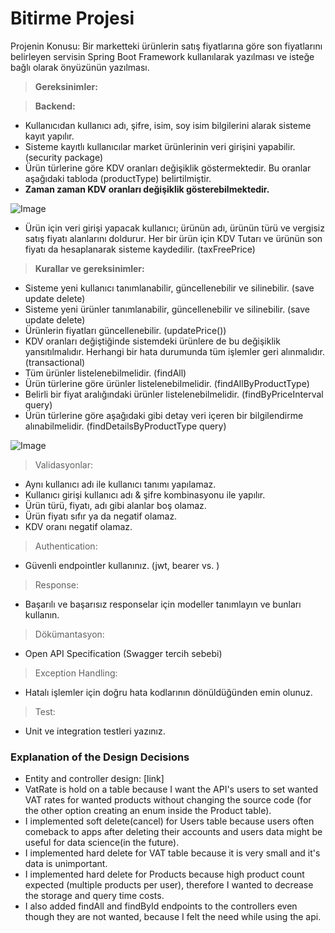 # Bitirme Projesi

Projenin Konusu:
Bir marketteki ürünlerin satış fiyatlarına göre son fiyatlarını belirleyen servisin Spring Boot Framework
kullanılarak yazılması ve isteğe bağlı olarak önyüzünün yazılması.

> **Gereksinimler:**

> **Backend:**

- Kullanıcıdan kullanıcı adı, şifre, isim, soy isim bilgilerini alarak sisteme kayıt yapılır.
- Sisteme kayıtlı kullanıcılar market ürünlerinin veri girişini yapabilir. (security package)
- Ürün türlerine göre KDV oranları değişiklik göstermektedir. Bu oranlar aşağıdaki tabloda (productType)
belirtilmiştir.  
- __**Zaman zaman KDV oranları değişiklik gösterebilmektedir.**__

![Image](https://www.linkpicture.com/q/Untitled_395.png)


- Ürün için veri girişi yapacak kullanıcı; ürünün adı, ürünün türü ve vergisiz satış fiyatı alanlarını
doldurur. Her bir ürün için KDV Tutarı ve ürünün son fiyatı da hesaplanarak sisteme kaydedilir. (taxFreePrice)
> **Kurallar ve gereksinimler:**
- Sisteme yeni kullanıcı tanımlanabilir, güncellenebilir ve silinebilir. (save update delete)
- Sisteme yeni ürünler tanımlanabilir, güncellenebilir ve silinebilir. (save update delete)
- Ürünlerin fiyatları güncellenebilir. (updatePrice())
- KDV oranları değiştiğinde sistemdeki ürünlere de bu değişiklik yansıtılmalıdır. Herhangi bir hata
durumunda tüm işlemler geri alınmalıdır. (transactional)
- Tüm ürünler listelenebilmelidir. (findAll)
- Ürün türlerine göre ürünler listelenebilmelidir. (findAllByProductType)
- Belirli bir fiyat aralığındaki ürünler listelenebilmelidir. (findByPriceInterval query)
- Ürün türlerine göre aşağıdaki gibi detay veri içeren bir bilgilendirme alınabilmelidir. (findDetailsByProductType query)

![Image](https://www.linkpicture.com/q/22_57.png)

> Validasyonlar: 
- Aynı kullanıcı adı ile kullanıcı tanımı yapılamaz.
- Kullanıcı girişi kullanıcı adı & şifre kombinasyonu ile yapılır.
- Ürün türü, fiyatı, adı gibi alanlar boş olamaz.
- Ürün fiyatı sıfır ya da negatif olamaz.
- KDV oranı negatif olamaz.
> Authentication:
- Güvenli endpointler kullanınız. (jwt, bearer vs. )
> Response:
- Başarılı ve başarısız responselar için modeller tanımlayın ve bunları kullanın.
> Dökümantasyon:
- Open API Specification (Swagger tercih sebebi)
> Exception Handling:
- Hatalı işlemler için doğru hata kodlarının dönüldüğünden emin olunuz.
> Test:
- Unit ve integration testleri yazınız. 

### Explanation of the Design Decisions
- Entity and controller design: [link]   
- VatRate is hold on a table because I want the API's users to set wanted VAT rates for wanted products without
changing the source code (for the other option creating an enum inside the Product table).  
- I implemented soft delete(cancel) for Users table because users often comeback to apps after deleting their accounts
and users data might be useful for data science(in the future).  
- I implemented hard delete for VAT table because it is very small and it's data is unimportant.  
- I implemented hard delete for Products because high product count expected (multiple products per user),
therefore I wanted to decrease the storage and query time costs.  
- I also added findAll and findById endpoints to the controllers even though they are not wanted,
because I felt the need while using the api.  